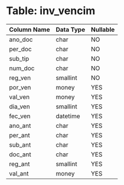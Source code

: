 # Table: inv_vencim

| Column Name | Data Type | Nullable |
|-------------|-----------|----------|
| ano_doc | char | NO |
| per_doc | char | NO |
| sub_tip | char | NO |
| num_doc | char | NO |
| reg_ven | smallint | NO |
| por_ven | money | YES |
| val_ven | money | YES |
| dia_ven | smallint | YES |
| fec_ven | datetime | YES |
| ano_ant | char | YES |
| per_ant | char | YES |
| sub_ant | char | YES |
| doc_ant | char | YES |
| reg_ant | smallint | YES |
| val_ant | money | YES |
